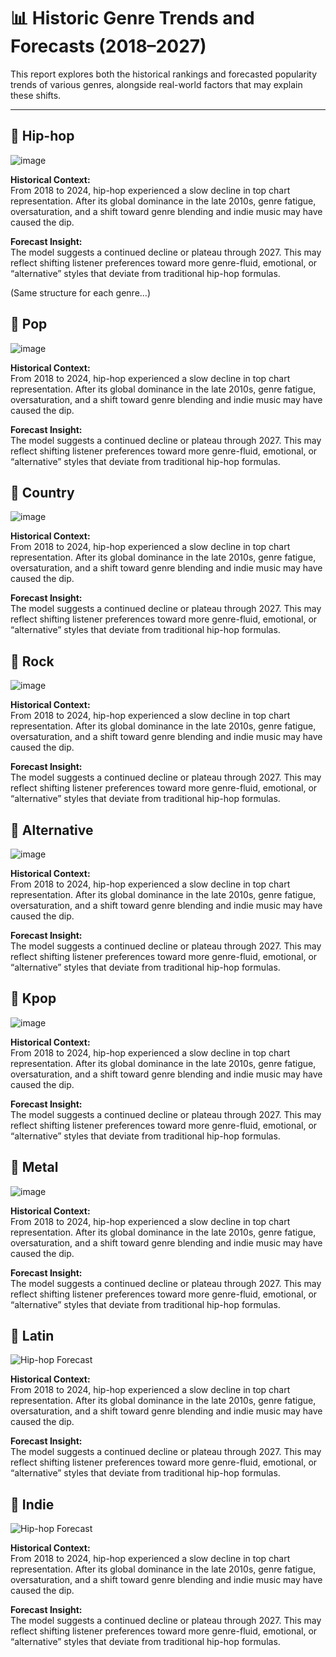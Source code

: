 # 📊 Historic Genre Trends and Forecasts (2018–2027)

This report explores both the historical rankings and forecasted popularity trends of various genres, alongside real-world factors that may explain these shifts.

---

## 🎤 Hip-hop

![image](https://github.com/user-attachments/assets/0b958dab-ce82-4e09-be4f-d4c8f55eb855)


**Historical Context:**  
From 2018 to 2024, hip-hop experienced a slow decline in top chart representation. After its global dominance in the late 2010s, genre fatigue, oversaturation, and a shift toward genre blending and indie music may have caused the dip.

**Forecast Insight:**  
The model suggests a continued decline or plateau through 2027. This may reflect shifting listener preferences toward more genre-fluid, emotional, or “alternative” styles that deviate from traditional hip-hop formulas.

(Same structure for each genre...)

## 🎤 Pop

![image](https://github.com/user-attachments/assets/2ab9fcf0-35cf-4708-ad90-5fdf05abb859)


**Historical Context:**  
From 2018 to 2024, hip-hop experienced a slow decline in top chart representation. After its global dominance in the late 2010s, genre fatigue, oversaturation, and a shift toward genre blending and indie music may have caused the dip.

**Forecast Insight:**  
The model suggests a continued decline or plateau through 2027. This may reflect shifting listener preferences toward more genre-fluid, emotional, or “alternative” styles that deviate from traditional hip-hop formulas.

## 🎤 Country

![image](https://github.com/user-attachments/assets/d7dea1ec-e657-48b5-a4c2-8bf3c9b7abe8)


**Historical Context:**  
From 2018 to 2024, hip-hop experienced a slow decline in top chart representation. After its global dominance in the late 2010s, genre fatigue, oversaturation, and a shift toward genre blending and indie music may have caused the dip.

**Forecast Insight:**  
The model suggests a continued decline or plateau through 2027. This may reflect shifting listener preferences toward more genre-fluid, emotional, or “alternative” styles that deviate from traditional hip-hop formulas.


## 🎤 Rock

![image](https://github.com/user-attachments/assets/bcca448f-2547-4a79-bf75-8f092587f936)


**Historical Context:**  
From 2018 to 2024, hip-hop experienced a slow decline in top chart representation. After its global dominance in the late 2010s, genre fatigue, oversaturation, and a shift toward genre blending and indie music may have caused the dip.

**Forecast Insight:**  
The model suggests a continued decline or plateau through 2027. This may reflect shifting listener preferences toward more genre-fluid, emotional, or “alternative” styles that deviate from traditional hip-hop formulas.

## 🎤 Alternative

![image](https://github.com/user-attachments/assets/382d163a-9fca-4ed5-bfae-036be2707198)

**Historical Context:**  
From 2018 to 2024, hip-hop experienced a slow decline in top chart representation. After its global dominance in the late 2010s, genre fatigue, oversaturation, and a shift toward genre blending and indie music may have caused the dip.

**Forecast Insight:**  
The model suggests a continued decline or plateau through 2027. This may reflect shifting listener preferences toward more genre-fluid, emotional, or “alternative” styles that deviate from traditional hip-hop formulas.

## 🎤 Kpop

![image](https://github.com/user-attachments/assets/63186e10-bc05-477a-a879-2c1cf08d0374)


**Historical Context:**  
From 2018 to 2024, hip-hop experienced a slow decline in top chart representation. After its global dominance in the late 2010s, genre fatigue, oversaturation, and a shift toward genre blending and indie music may have caused the dip.

**Forecast Insight:**  
The model suggests a continued decline or plateau through 2027. This may reflect shifting listener preferences toward more genre-fluid, emotional, or “alternative” styles that deviate from traditional hip-hop formulas.

## 🎤 Metal

![image](https://github.com/user-attachments/assets/3a780b7c-af5c-478e-b256-c04a3a6426ac)


**Historical Context:**  
From 2018 to 2024, hip-hop experienced a slow decline in top chart representation. After its global dominance in the late 2010s, genre fatigue, oversaturation, and a shift toward genre blending and indie music may have caused the dip.

**Forecast Insight:**  
The model suggests a continued decline or plateau through 2027. This may reflect shifting listener preferences toward more genre-fluid, emotional, or “alternative” styles that deviate from traditional hip-hop formulas.


## 🎤 Latin

![Hip-hop Forecast](./plots/hiphop_forecast.png)

**Historical Context:**  
From 2018 to 2024, hip-hop experienced a slow decline in top chart representation. After its global dominance in the late 2010s, genre fatigue, oversaturation, and a shift toward genre blending and indie music may have caused the dip.

**Forecast Insight:**  
The model suggests a continued decline or plateau through 2027. This may reflect shifting listener preferences toward more genre-fluid, emotional, or “alternative” styles that deviate from traditional hip-hop formulas.


## 🎤 Indie

![Hip-hop Forecast](./plots/hiphop_forecast.png)

**Historical Context:**  
From 2018 to 2024, hip-hop experienced a slow decline in top chart representation. After its global dominance in the late 2010s, genre fatigue, oversaturation, and a shift toward genre blending and indie music may have caused the dip.

**Forecast Insight:**  
The model suggests a continued decline or plateau through 2027. This may reflect shifting listener preferences toward more genre-fluid, emotional, or “alternative” styles that deviate from traditional hip-hop formulas.

